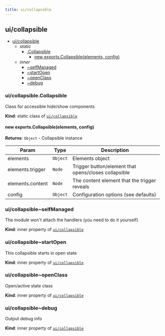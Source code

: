 ```yaml
---
title: ui/collapsible
---
```


<a name="module_ui/collapsible"></a>

## ui/collapsible

* [ui/collapsible](#module_ui/collapsible)
    * _static_
        * [.Collapsible](#module_ui/collapsible.Collapsible)
            * [new exports.Collapsible(elements, config)](#new_module_ui/collapsible.Collapsible_new)
    * _inner_
        * [~selfManaged](#module_ui/collapsible..selfManaged)
        * [~startOpen](#module_ui/collapsible..startOpen)
        * [~openClass](#module_ui/collapsible..openClass)
        * [~debug](#module_ui/collapsible..debug)

<a name="module_ui/collapsible.Collapsible"></a>

### ui/collapsible.Collapsible
Class for accessible hide/show components

**Kind**: static class of [<code>ui/collapsible</code>](#module_ui/collapsible)  
<a name="new_module_ui/collapsible.Collapsible_new"></a>

#### new exports.Collapsible(elements, config)
**Returns**: <code>Object</code> - Collapsible instance  

| Param | Type | Description |
| --- | --- | --- |
| elements | <code>Object</code> | Elements object |
| elements.trigger | <code>Node</code> | Trigger button/element that opens/closes collapsible |
| elements.content | <code>Node</code> | The content element that the trigger reveals |
| config | <code>Object</code> | Configuration options (see defaults) |

<a name="module_ui/collapsible..selfManaged"></a>

### ui/collapsible~selfManaged
The module won't attach the handlers (you need to do it yourself)

**Kind**: inner property of [<code>ui/collapsible</code>](#module_ui/collapsible)  
<a name="module_ui/collapsible..startOpen"></a>

### ui/collapsible~startOpen
This collapsible starts in open state

**Kind**: inner property of [<code>ui/collapsible</code>](#module_ui/collapsible)  
<a name="module_ui/collapsible..openClass"></a>

### ui/collapsible~openClass
Open/active state class

**Kind**: inner property of [<code>ui/collapsible</code>](#module_ui/collapsible)  
<a name="module_ui/collapsible..debug"></a>

### ui/collapsible~debug
Output debug info

**Kind**: inner property of [<code>ui/collapsible</code>](#module_ui/collapsible)  

  